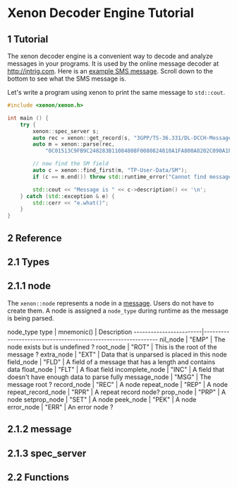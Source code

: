 #  Xenon Decoder Engine Tutorial
<h2 id="Tutorial">1 Tutorial</h2>



The xenon decoder engine is a convenient way to decode and analyze messages in your programs.  It is used by the online
message decoder at <http://intrig.com>.  Here is an [example SMS message](http://intrig.com/x82da86).  Scroll down to
the bottom to see what the SMS message is.

Let's write a program using xenon to print the same message to `std::cout`.

```c++
#include <xenon/xenon.h>

int main () {
    try {
        xenon::spec_server s;
        auto rec = xenon::get_record(s, "3GPP/TS-36.331/DL-DCCH-Message");
        auto m = xenon::parse(rec,
            "0C01513C9FB9C248283B11084808F0080824810A1FA800A8202C090A1FA800010C0098090808C82E4194DFE830");

        // now find the SM field
        auto c = xenon::find_first(m, "TP-User-Data/SM");
        if (c == m.end()) throw std::runtime_error("Cannot find message!\n");

        std::cout << "Message is " << c->description() << '\n';
    } catch (std::exception & e) {
        std::cerr << "e.what()";
    }
}
```

<h2 id="Reference">2 Reference</h2>
<h2 id="Types">2.1 Types</h2>
<h2 id="node">2.1.1 node</h2>

   
The `xenon::node` represents a node in a [message](#message).  Users do not have to create them.
A node is assigned a `node_type` during runtime as the message is being parsed.  

node_type type          |  mnemonic() |  Description
------------------------|--------------------------------------------------------------
nil_node                |  "EMP"      |  The node exists but is undefined ?
root_node               |  "ROT"      |  This is the root of the message ?
extra_node              |  "EXT"      |  Data that is unparsed is placed in this node
field_node              |  "FLD"      |  A field of a message that has a length and contains data
float_node              |  "FLT"      |  A float field
incomplete_node         |  "INC"      |  A field that doesn't have enough data to parse fully
message_node            |  "MSG"      |  The message root ?
record_node             |  "REC"      |  A <record> node
repeat_node             |  "REP"      |  A <repeat> node
repeat_record_node      |  "RPR"      |  A repeat record node?
prop_node               |  "PRP"      |  A <prop> node
setprop_node            |  "SET"      |  A <setprop> node
peek_node               |  "PEK"      |  A <peek> node
error_node              |  "ERR"      |  An error node ?
<h2 id="message">2.1.2 message</h2>
<h2 id="spec_server">2.1.3 spec_server</h2>
<h2 id="Functions">2.2 Functions</h2>
